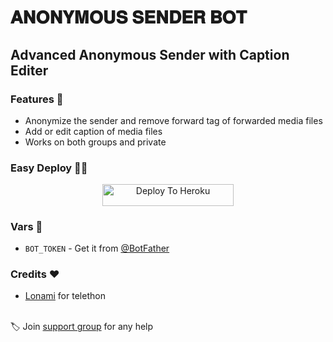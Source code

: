 # 𝐀𝐍𝐎𝐍𝐘𝐌𝐎𝐔𝐒 𝐒𝐄𝐍𝐃𝐄𝐑 𝐁𝐎𝐓

## Advanced Anonymous Sender with Caption Editer

### Features 🧐

- Anonymize the sender and remove forward tag of forwarded media files
- Add or edit caption of media files
- Works on both groups and private

### Easy Deploy 🏃‍♂

<p align="center"><a href="https://heroku.com/deploy?template=https://github.com/kasunthamadushanka/Anonymous-Sender.git"> <img src="https://img.shields.io/badge/Deploy%20To%20Heroku-blueviolet?style=for-the-badge&logo=heroku" width="210" height="34.45" alt="Deploy To Heroku"/></a></p>

### Vars 📙

- `BOT_TOKEN` - Get it from [@BotFather](https://t.me/BotFather)

### Credits ❤

- [Lonami](https://github.com/LonamiWebs/Telethon) for telethon

<br>🏷 Join [support group](https://t.me/SDBOTz) for any help
